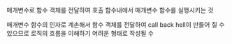 
매개변수로 함수 객체를 전달하여 호출 함수내에서 매개변수 함수를 실행시키는 것

매개변수 함수의 인자로 계손해서 함수 객체를 전달하여 call back hell이 만들어 질 수 있으므로 로직의 흐름을 이해하기 어려운 형태로 작성될 수